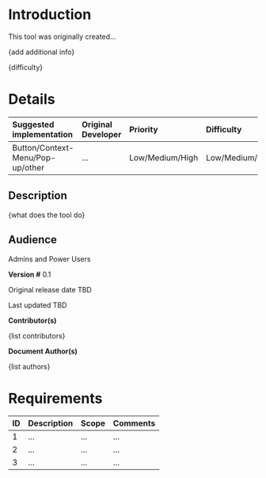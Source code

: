 # Introduction #
This tool was originally created...

{add additional info}

{difficulty}

# Details #

|Suggested implementation|Original Developer|Priority|Difficulty|Status|Notes|
|:-----------------------|:-----------------|:-------|:---------|:-----|:----|
|Button/Context-Menu/Pop-up/other|...               |Low/Medium/High|Low/Medium/High|...   |...  |

## Description ##
{what does the tool do}

## Audience ##
Admins and Power Users

**Version #**
0.1

Original release date
TBD

Last updated
TBD

**Contributor(s)**

{list contributors}

**Document Author(s)**

{list authors}

# Requirements #
| ID | Description | Scope | Comments |
|:---|:------------|:------|:---------|
| 1  | ...         | ...   | ...      |
| 2  | ...         | ...   | ...      |
| 3  | ...         | ...   | ...      |